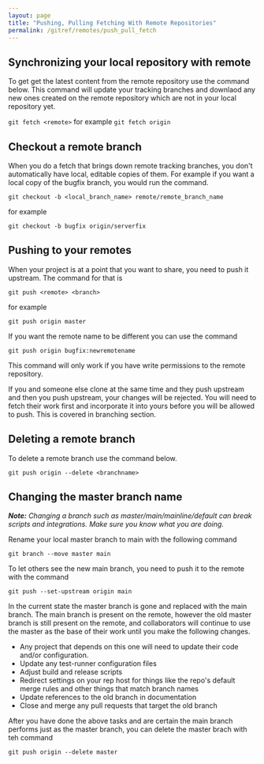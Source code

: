 ```yaml
---
layout: page
title: "Pushing, Pulling Fetching With Remote Repositories"
permalink: /gitref/remotes/push_pull_fetch
---
```


[comment]: <> (TODO: Need to make these more command oriented and less wordy with all explainer moving to the basic concepts page)

## Synchronizing your local repository with remote

To get get the latest content from the remote repository use the command below.  This command will update your tracking branches and downlaod any new ones created on the remote repository which are not in your local repository yet.

`git fetch <remote>` for example `git fetch origin`

## Checkout a remote branch

When you do a fetch that brings down remote tracking branches, you don't automatically have local, editable copies of them.  For example if you want a local copy of the bugfix branch, you would run the command.

`git checkout -b <local_branch_name> remote/remote_branch_name` 

for example 

`git checkout -b bugfix origin/serverfix`

## Pushing to your remotes

When your project is at a point that you want to share, you need to push it upstream.  The command for that is

`git push <remote> <branch>`

for example

`git push origin master`

If you want the remote name to be different you can use the command

[comment]: <> (TODO: Need to try this out and make the branch names being used more consistent.)

`git push origin bugfix:newremotename`

This command will only work if you have write permissions to the remote repository.

If you and someone else clone at the same time and they push upstream and then you push upstream, your changes will be rejected.  You will need to fetch their work first and incorporate it into yours before you will be allowed to push.  This is covered in branching section.

[comment]: <> (TODO: Make a link to section where above is addrssed)

## Deleting a remote branch

To delete a remote branch use the command below. 

`git push origin --delete <branchname>`

## Changing the master branch name

***Note:*** *Changing a branch such as master/main/mainline/default can break scripts and integrations. Make sure you know what you are doing.*

Rename your local master branch to main with the following command

`git branch --move master main`

To let others see the new main branch, you need to push it to the remote with the command

`git push --set-upstream origin main`

In the current state the master branch is gone and replaced with the main branch.  The main branch is present on the remote, however the old master branch is still present on the remote, and collaborators will continue to use the master as the base of their work until you make the following changes.

* Any project that depends on this one will need to update their code and/or configuration.
* Update any test-runner configuration files
* Adjust build and release scripts
* Redirect settings on your rep host for things like the repo's default merge rules and other things that match branch names
* Update references to the old branch in documentation
* Close and merge any pull requests that target the old branch

After you have done the above tasks and are certain the main branch performs just as the master branch, you can delete the master brach with teh command

`git push origin --delete master`